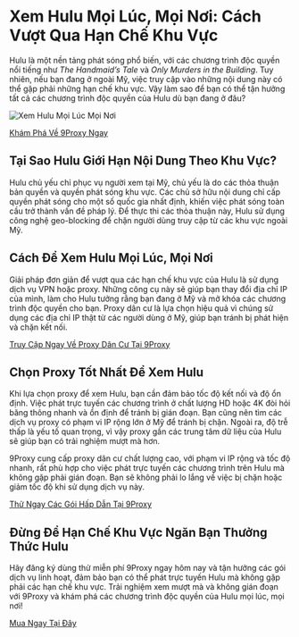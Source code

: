 # Xem Hulu Mọi Lúc, Mọi Nơi: Cách Vượt Qua Hạn Chế Khu Vực

Hulu là một nền tảng phát sóng phổ biến, với các chương trình độc quyền nổi tiếng như *The Handmaid’s Tale* và *Only Murders in the Building*. Tuy nhiên, nếu bạn đang ở ngoài Mỹ, việc truy cập vào những nội dung này có thể gặp phải những hạn chế khu vực. Vậy làm sao để bạn có thể tận hưởng tất cả các chương trình độc quyền của Hulu dù bạn đang ở đâu?

![Xem Hulu Mọi Lúc Mọi Nơi](https://i.postimg.cc/SKcNp0mx/1701898834-disney-plus-hulu.jpg)

[Khám Phá Về 9Proxy Ngay](https://9proxy.com/?utm_source=Web2.0&utm_medium=Github&utm_id=emma123967)

## Tại Sao Hulu Giới Hạn Nội Dung Theo Khu Vực?

Hulu chủ yếu chỉ phục vụ người xem tại Mỹ, chủ yếu là do các thỏa thuận bản quyền và quyền phát sóng khu vực. Các chủ sở hữu nội dung chỉ cấp quyền phát sóng cho một số quốc gia nhất định, khiến việc phát sóng toàn cầu trở thành vấn đề pháp lý. Để thực thi các thỏa thuận này, Hulu sử dụng công nghệ geo-blocking để chặn người dùng truy cập từ các khu vực ngoài Mỹ.

## Cách Để Xem Hulu Mọi Lúc, Mọi Nơi

Giải pháp đơn giản để vượt qua các hạn chế khu vực của Hulu là sử dụng dịch vụ VPN hoặc proxy. Những công cụ này sẽ giúp bạn thay đổi địa chỉ IP của mình, làm cho Hulu tưởng rằng bạn đang ở Mỹ và mở khóa các chương trình độc quyền cho bạn. Proxy dân cư là lựa chọn hiệu quả vì chúng sử dụng các địa chỉ IP thật từ các người dùng ở Mỹ, giúp bạn tránh bị phát hiện và chặn kết nối.

[Truy Cập Ngay Về Proxy Dân Cư Tại 9Proxy](https://9proxy.com/?utm_source=Web2.0&utm_medium=Github&utm_id=emma123967)

## Chọn Proxy Tốt Nhất Để Xem Hulu

Khi lựa chọn proxy để xem Hulu, bạn cần đảm bảo tốc độ kết nối và độ ổn định. Việc phát trực tuyến các chương trình ở chất lượng HD hoặc 4K đòi hỏi băng thông nhanh và ổn định để tránh bị gián đoạn. Bạn cũng nên tìm các dịch vụ proxy có phạm vi IP rộng lớn ở Mỹ để tránh bị chặn. Ngoài ra, độ trễ thấp là yếu tố quan trọng, vì vậy proxy gần các trung tâm dữ liệu của Hulu sẽ giúp bạn có trải nghiệm mượt mà hơn.

9Proxy cung cấp proxy dân cư chất lượng cao, với phạm vi IP rộng và tốc độ nhanh, rất phù hợp cho việc phát trực tuyến các chương trình trên Hulu mà không gặp phải gián đoạn. Bạn sẽ không phải lo lắng về việc bị chặn hoặc giảm tốc độ khi sử dụng dịch vụ này.

[Thử Ngay Các Gói Hấp Dẫn Tại 9Proxy](https://9proxy.com/pricing?utm_source=Web2.0&utm_medium=Github&utm_id=emma123967)

## Đừng Để Hạn Chế Khu Vực Ngăn Bạn Thưởng Thức Hulu

Hãy đăng ký dùng thử miễn phí 9Proxy ngay hôm nay và tận hưởng các gói dịch vụ linh hoạt, đảm bảo bạn có thể phát trực tuyến Hulu mà không gặp phải các hạn chế khu vực. Trải nghiệm xem mượt mà và không gián đoạn với 9Proxy và khám phá các chương trình độc quyền của Hulu mọi lúc, mọi nơi!

[Mua Ngay Tại Đây](https://9proxy.com/pricing?utm_source=Web2.0&utm_medium=Github&utm_id=emma123967)
